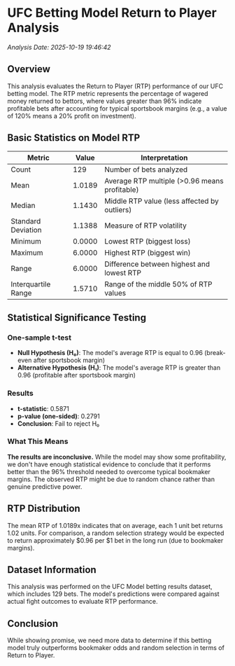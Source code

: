 # UFC Betting Model Return to Player Analysis

*Analysis Date: 2025-10-19 19:46:42*

## Overview
This analysis evaluates the Return to Player (RTP) performance of our UFC betting model. The RTP metric represents the percentage of wagered money returned to bettors, where values greater than 96% indicate profitable bets after accounting for typical sportsbook margins (e.g., a value of 120% means a 20% profit on investment).

## Basic Statistics on Model RTP

| Metric | Value | Interpretation |
|--------|-------|----------------|
| Count | 129 | Number of bets analyzed |
| Mean | 1.0189 | Average RTP multiple (>0.96 means profitable) |
| Median | 1.1430 | Middle RTP value (less affected by outliers) |
| Standard Deviation | 1.1388 | Measure of RTP volatility |
| Minimum | 0.0000 | Lowest RTP (biggest loss) |
| Maximum | 6.0000 | Highest RTP (biggest win) |
| Range | 6.0000 | Difference between highest and lowest RTP |
| Interquartile Range | 1.5710 | Range of the middle 50% of RTP values |

## Statistical Significance Testing

### One-sample t-test
- **Null Hypothesis (H₀)**: The model's average RTP is equal to 0.96 (break-even after sportsbook margin)
- **Alternative Hypothesis (H₁)**: The model's average RTP is greater than 0.96 (profitable after sportsbook margin)

### Results
- **t-statistic**: 0.5871
- **p-value (one-sided)**: 0.2791
- **Conclusion**: Fail to reject H₀

### What This Means
**The results are inconclusive.** While the model may show some profitability, we don't have enough statistical evidence to conclude that it performs better than the 96% threshold needed to overcome typical bookmaker margins. The observed RTP might be due to random chance rather than genuine predictive power.

## RTP Distribution
The mean RTP of 1.0189x indicates that on average, each 1 unit bet returns 1.02 units. For comparison, a random selection strategy would be expected to return approximately $0.96 per $1 bet in the long run (due to bookmaker margins).

## Dataset Information
This analysis was performed on the UFC Model betting results dataset, which includes 129 bets. The model's predictions were compared against actual fight outcomes to evaluate RTP performance.

## Conclusion
While showing promise, we need more data to determine if this betting model truly outperforms bookmaker odds and random selection in terms of Return to Player.